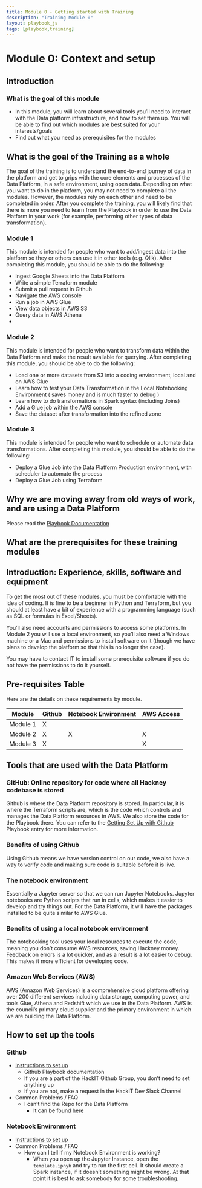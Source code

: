 ```yaml
---
title: Module 0 - Getting started with Training
description: "Training Module 0"
layout: playbook_js
tags: [playbook,training]
---
```


# Module 0: Context and setup

## Introduction
### What is the goal of this module
- In this module, you will learn about several tools you’ll need to interact with the Data platform infrastructure, and how to set them up.
You will be able to find out which modules are best suited for your interests/goals
- Find out what you need as prerequisites for the modules

##  What is the goal of the Training as a whole

The goal of the training is to understand the end-to-end journey of data in the platform and get to grips with the core elements and processes of the Data Platform, in a safe environment, using open data. Depending on what you want to do in the platform, you may not need to complete all the modules. However, the modules rely on each other and need to be completed in order. 
After you complete the training, you will likely find that there is more you need to learn from the Playbook in order to use the Data Platform in your work (for example, performing other types of data transformation).

### Module 1

This module is intended for people who want to add/ingest data into the platform so they or others can use it in other tools (e.g. Qlik).
After completing this module, you should be able to do the following:

- Ingest Google Sheets into the Data Platform
- Write a simple Terraform module
- Submit a pull request in Github
- Navigate the AWS console
- Run a job in AWS Glue
- View data objects in AWS S3
- Query data in AWS Athena
- 
### Module 2
This module is intended for people who want to transform data within the Data Platform and make the result available for querying.
After completing this module, you should be able to do the following:
- Load one or more datasets from S3 into a coding environment, local and on AWS Glue
- Learn how to test your Data Transformation in the Local Notebooking Environment ( saves money and is much faster to debug )
- Learn how to do transformations in Spark syntax (including Joins)
- Add a Glue job within the AWS console
- Save the dataset after transformation into the refined zone

### Module 3
This module is intended for people who want to schedule or automate data transformations.
After completing this module, you should be able to do the following:
- Deploy a Glue Job into the Data Platform Production environment, with scheduler to automate the process
- Deploy a Glue Job using Terraform

## Why we are moving away from old ways of work, and are using a Data Platform
Please read the [Playbook Documentation](https://playbook.hackney.gov.uk/Data-Platform-Playbook/)

## What are the prerequisites for these training modules  

## Introduction: Experience, skills, software and equipment

To get the most out of these modules, you must be comfortable with the idea of coding. It is fine to be a beginner in Python and Terraform, but you should at least have a bit of experience with a programming language (such as SQL or formulas in Excel/Sheets). 

You’ll also need accounts and permissions to access some platforms. In Module 2 you will use a local environment, so you’ll also need a Windows machine or a Mac and permissions to install software on it (though we have plans to develop the platform so that this is no longer the case).

You may have to contact IT to install some prerequisite software if you do not have the permissions to do it yourself.

## Pre-requisites Table

Here are the details on these requirements by module.

| Module | Github | Notebook Environment | AWS Access |
|---|---|---|---|
| Module 1 | X | | |
| Module 2 | X | X| X|
| Module 3 | X | | X|

## Tools that are used with the Data Platform

### GitHub: Online repository for code where all Hackney codebase is stored

Github is where the Data Platform repository is stored. In particular, it is where the Terraform scripts are, which is the code which controls and manages the Data Platform resources in AWS. We also store the code for the Playbook there.
You can refer to the [Getting Set Up with Github](https://playbook.hackney.gov.uk/Data-Platform-Playbook/playbook/getting-set-up/using-github) Playbook entry for more information.

### Benefits of using Github
Using Github means we have version control on our code, we also have a way to verify code and making sure code is suitable before it is live.

### The notebook environment

Essentially a Jupyter server so that we can run Jupyter Notebooks. Jupyter notebooks are Python scripts that run in cells, which makes it easier to develop and try things out.
For the Data Platform, it will have the packages installed to be quite similar to AWS Glue.

### Benefits of using a local notebook environment

The notebooking tool uses your local resources to execute the code, meaning you don’t consume AWS resources, saving Hackney money.
Feedback on errors is a lot quicker, and as a result is a lot easier to debug. This makes it more efficient for developing code.

### Amazon Web Services (AWS)

AWS (Amazon Web Services) is a comprehensive cloud platform offering over 200 different services including data storage, computing power, and tools Glue, Athena and Redshift which we use in the Data Platform. AWS is the council’s primary cloud supplier and the primary environment in which we are building the Data Platform.

## How to set up the tools

### Github 

- [Instructions to set up](https://playbook.hackney.gov.uk/Data-Platform-Playbook/playbook/getting-set-up/using-github)
  - Github Playbook documentation 
  - If you are a part of the HackIT Github Group, you don’t need to set anything up
  - If you are not, make a request in the HackIT Dev Slack Channel
- Common Problems / FAQ
  - I can’t find the Repo for the Data Platform
    - It can be found [here](https://github.com/LBHackney-IT/Data-Platform)  

### Notebook Environment

- [Instructions to set up](https://lbhackney-it.github.io/Data-Platform-Playbook/playbook/getting-set-up/notebook-setup)
- Common Problems / FAQ
  - How can I tell if my Notebook Environment is working?
    - When you open up the Jupyter Instance, open the ```template.ipnyb``` and try to run the first cell. It should create a Spark instance, if it doesn’t something might be wrong. At that point it is best to ask somebody for some troubleshooting.

